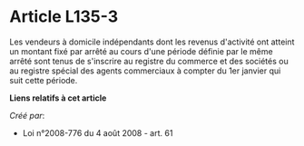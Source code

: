 # Article L135-3

Les vendeurs à domicile indépendants dont les revenus d'activité ont atteint un montant fixé par arrêté au cours d'une
période définie par le même arrêté sont tenus de s'inscrire au registre du commerce et des sociétés ou au registre spécial
des agents commerciaux à compter du 1er janvier qui suit cette période.

**Liens relatifs à cet article**

_Créé par_:

  - Loi n°2008-776 du 4 août 2008 - art. 61
